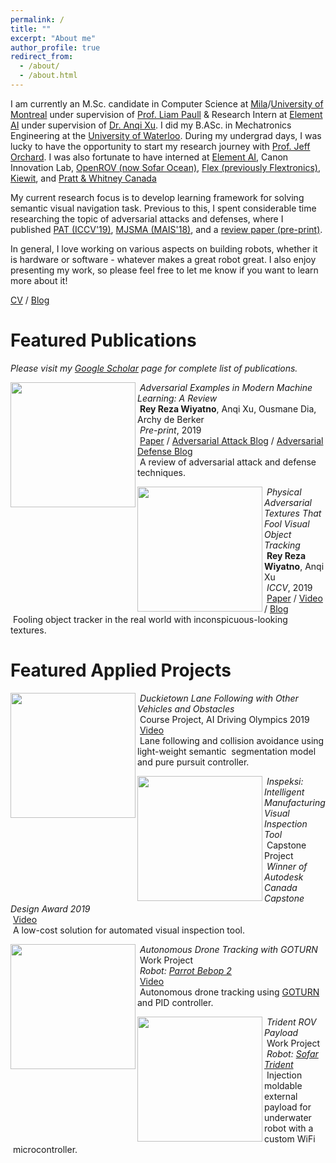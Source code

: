 ```yaml
---
permalink: /
title: ""
excerpt: "About me"
author_profile: true
redirect_from: 
  - /about/
  - /about.html
---
```


I am currently an M.Sc. candidate in Computer Science at [Mila](https://mila.quebec/)/[University of Montreal](https://www.umontreal.ca/) under supervision of [Prof. Liam Paull](https://liampaull.ca/) & Research Intern at [Element AI](https://www.elementai.com/) under supervision of [Dr. Anqi Xu](https://anqixu.me/). I did my B.ASc. in Mechatronics Engineering at the [University of Waterloo](https://uwaterloo.ca/). During my undergrad days, I was lucky to have the opportunity to start my research journey with [Prof. Jeff Orchard](https://cs.uwaterloo.ca/~jorchard/uw/). I was also fortunate to have interned at [Element AI](https://www.elementai.com/), Canon Innovation Lab, [OpenROV (now Sofar Ocean)](https://www.sofarocean.com/), [Flex (previously Flextronics)](https://flex.com/), [Kiewit](https://www.kiewit.ca/en/), and [Pratt & Whitney Canada](https://www.pwc.ca/en/)

My current research focus is to develop learning framework for solving semantic visual navigation task. Previous to this, I spent considerable time researching the topic of adversarial attacks and defenses, where I published [PAT (ICCV'19)](https://arxiv.org/abs/1904.11042), [MJSMA (MAIS'18)](https://arxiv.org/abs/1808.07945), and a [review paper (pre-print)](https://arxiv.org/abs/1911.05268).

In general, I love working on various aspects on building robots, whether it is hardware or software - whatever makes a great robot great. I also enjoy presenting my work, so please feel free to let me know if you want to learn more about it!

[CV](https://rrwiyatn.github.io/files/CV_REY_WIYATNO.pdf) / [Blog](https://rrwiyatn.github.io/blog/)

Featured Publications
======

*Please visit my [Google Scholar](https://scholar.google.com/citations?hl=en&user=XKSXVPAAAAAJ) page for complete list of publications.*

<img align="left" width="200" height="200" src="https://rrwiyatn.github.io/images/adv_review_thumbnail.png">

  &nbsp;*Adversarial Examples in Modern Machine Learning: A Review*<br/>
  &nbsp;**Rey Reza Wiyatno**, Anqi Xu, Ousmane Dia, Archy de Berker<br/>
  &nbsp;*Pre-print*, 2019<br/>
  &nbsp;[Paper](https://arxiv.org/abs/1911.05268) / [Adversarial Attack Blog](https://medium.com/element-ai-research-lab/tricking-a-machine-into-thinking-youre-milla-jovovich-b19bf322d55c) / [Adversarial Defense Blog](https://www.elementai.com/news/2019/securing-machine-learning-models-against-adversarial-attacks)<br/>
  &nbsp;A review of adversarial attack and defense techniques.

<img align="left" width="200" height="200" src="https://rrwiyatn.github.io/images/pat_thumbnail.jpg">

  &nbsp;*Physical Adversarial Textures That Fool Visual Object Tracking*<br/>
  &nbsp;**Rey Reza Wiyatno**, Anqi Xu<br/>
  &nbsp;*ICCV*, 2019<br/>
  &nbsp;[Paper](https://arxiv.org/abs/1904.11042) / [Video](https://arxiv.org/src/1904.11042v2/anc/supplementary_video.mp4) / [Blog](https://www.elementai.com/news/2019/physical-adversarial-textures-that-fool-visual-object-tracking)<br/>
  &nbsp;Fooling object tracker in the real world with inconspicuous-looking textures.

Featured Applied Projects
======

<img align="left" width="200" height="200" src="https://rrwiyatn.github.io/images/lfv_thumbnail.png">

  &nbsp;*Duckietown Lane Following with Other Vehicles and Obstacles*<br/>
  &nbsp;Course Project, AI Driving Olympics 2019<br/>
  &nbsp;[Video](https://www.youtube.com/watch?v=BPbTiOgFPM0&feature=youtu.be)<br/>
  &nbsp;Lane following and collision avoidance using light-weight semantic
  &nbsp;segmentation model and pure pursuit controller.

<img align="left" width="200" height="200" src="https://rrwiyatn.github.io/images/inspeksi_thumbnail.png">

  &nbsp;*Inspeksi: Intelligent Manufacturing Visual Inspection Tool*<br/>
  &nbsp;Capstone Project<br/>
  &nbsp;*Winner of Autodesk Canada Capstone Design Award 2019*<br/>
  &nbsp;[Video](https://www.youtube.com/watch?v=vNWAx3gE_QY&t=1s)<br/>
  &nbsp;A low-cost solution for automated visual inspection tool.

<img align="left" width="200" height="200" src="https://rrwiyatn.github.io/images/drone_tracking_thumbnail.png">

  &nbsp;*Autonomous Drone Tracking with GOTURN*<br/>
  &nbsp;Work Project<br/>
  &nbsp;*Robot: [Parrot Bebop 2](https://www.parrot.com/us/drones/parrot-bebop-2)*<br/>
  &nbsp;[Video](https://www.youtube.com/watch?v=mSCGFm3M71A)<br/>
  &nbsp;Autonomous drone tracking using [GOTURN](https://arxiv.org/abs/1604.01802) and PID controller.

<img align="left" width="200" height="200" src="https://rrwiyatn.github.io/images/trident_payload_thumbnail.png">

  &nbsp;*Trident ROV Payload*<br/>
  &nbsp;Work Project<br/>
  &nbsp;*Robot: [Sofar Trident](https://www.sofarocean.com/products/trident)*<br/>
  &nbsp;Injection moldable external payload for underwater robot with a custom WiFi
  &nbsp;microcontroller.

<!-- Education
======
* M.Sc. Candidate in Computer Science, Montreal Institute of Learning Algorithms - University of Montreal
  * Advisor: Prof. Liam Paull
  * Topic: Robotics and Machine Learning (TBD)
* B.ASc. in Mechatronics Engineering, Honours, Co-operative Program, University of Waterloo, Class of 2019
  * Graduation Awards: Dean's Honours List, With Distinction -->

<!-- Research Experience
======
* Research Intern - Element AI (January 2018 - Present)
  * Advisor: Dr. Anqi Xu
  * Topic: Robotics, adversarial examples
* Research Assistant - Neurocognitive Computing Lab at the University of Waterloo (September 2017 - December 2017)
  * Advisor: Prof. Jeff Orchard
  * Topic: Computational neuroscience, neural networks -->

<!-- Industrial Experience
======
* Backend and Deep Learning Engineer - Canon Innovation Lab (May 2017 - August 2017)
* Mechatronics Engineer - OpenROV (now Sofar Ocean) (May 2016 - December 2016)
* Computer Vision, Human Machine Interface, and Test Engineer - Flex, Automotive Division (formerly Flextronics) (January 2016 - April 2016)
* Computer Vision, Human Machine Interface, and Test Engineer - Flex, Automotive Division (formerly Flextronics) (May 2015 - August 2015) -->

<!-- Skills & Knowledge
======

**Machine Learning:**
CNN, RNN, LSTM, autoencoders, Generative Adversarial Networks (GAN), adversarial domain adaptation (e.g., CycleGAN, etc.), adversarial attacks, adversarial defenses, explainability (e.g., Class Activation Mapping, Grad-CAM, etc.), meta learning (e.g., Model-Agnostic Meta-Learning (MAML), Prototypical Networks, etc.), semantic visual navigation, reinforcement learning (basics)

**Computer Vision:**
Object detection (e.g, RCNN, Fast(er) RCNN, Single Shot Multibox Detector (SSD), etc.), object tracking (e.g., GOTURN, SiamFC, etc.), image segmentation (e.g., Fully Convolutional Networks (FCN), Tiramisu One Hundred Layers, U-Net, etc.), object pose estimation (e.g. PoseCNN, etc.), human pose estimation (e.g., 3D pose estimation via adversarial learning, DeepPose, Convolutional Pose Machines, Stacked Hourglass Networks, etc.), camera relocalization (PoseNet, SPP-Net, etc.), classical vision algorithms (e.g., edge detectors, Hough transform, optical flow, etc.), stereo geometry

**Control Theory:**
Proportional-integral-derivative (PID) controller, controller/plant discretization, controller emulation, pole placement designs, state-space models, direct design of digital controller, system identification

**Software Design Tools:** 
Keras, TensorFlow, ROS, Gazebo, MoveIt, NumPy, SciPy, OpenCV, ScikitLearn, C, C++, Python, Lua, Matlab, AVR, Arduino, Processing, Docker, Flask, LabVIEW, Linux, Mac, Windows

**Hardware Design Tools:**
​Altium, Eagle, LTSpice, Autodesk Inventor, OpenSCAD, SolidWorks, ANSYS, ANSYS AIM

**Robotics (Firmware/Electrical):** 
Microcontrollers & SoC (e.g., Arduino, RaspberryPi, NVIDIA Jetson, etc.), Wi-Fi microcontrollers, circuits design, PCB layout, electronics troubleshooting, SMD soldering, rework​

**Robotics (Mechanical):**
CAD, product design, design for manufacturing, design for assembly, finite element analysis, injection molding, rapid prototyping, additive manufacturing, laser cutting -->
